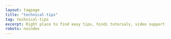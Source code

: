 ```yaml
---
layout: tagpage
title: "technical-tips"
tag: technical-tips
excerpt: Right place to find easy tips, hindi tutorials, video support, technical guidelines, secret tips, daily tips
robots: noindex
---
```

